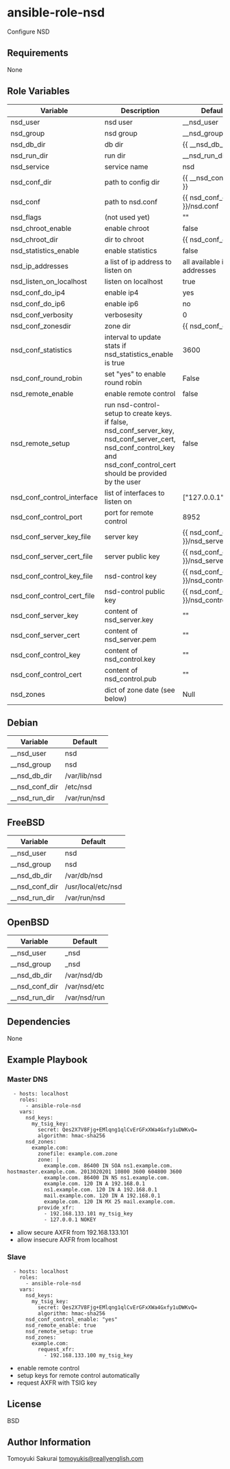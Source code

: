 ansible-role-nsd
=====================

Configure NSD

Requirements
------------

None

Role Variables
--------------

| Variable | Description | Default |
|----------|-------------|---------|
| nsd\_user | nsd user | \_\_nsd\_user |
| nsd\_group | nsd group | \_\_nsd\_group |
| nsd\_db\_dir | db dir | {{ \_\_nsd\_db\_dir }} |
| nsd\_run\_dir | run dir | \_\_nsd\_run\_dir |
| nsd\_service | service name | nsd |
| nsd\_conf\_dir | path to config dir | {{ \_\_nsd\_conf\_dir }} |
| nsd\_conf | path to nsd.conf | {{ nsd\_conf\_dir }}/nsd.conf |
| nsd\_flags | (not used yet) | "" |
| nsd\_chroot\_enable | enable chroot | false |
| nsd\_chroot\_dir | dir to chroot | {{ nsd\_conf\_dir }} |
| nsd\_statistics\_enable | enable statistics | false |
| nsd\_ip\_addresses | a list of ip address to listen on | all available ip addresses |
| nsd\_listen\_on\_localhost | listen on localhost | true |
| nsd\_conf\_do\_ip4 | enable ip4 | yes |
| nsd\_conf\_do\_ip6 | enable ip6 | no |
| nsd\_conf\_verbosity | verbosesity | 0 |
| nsd\_conf\_zonesdir | zone dir | {{ nsd\_conf\_dir }} |
| nsd\_conf\_statistics | interval to update stats if nsd\_statistics\_enable is true | 3600 |
| nsd\_conf\_round\_robin | set "yes" to enable round robin | False |
| nsd\_remote\_enable | enable remote control | false |
| nsd\_remote\_setup | run nsd-control-setup to create keys. if false, nsd\_conf\_server\_key, nsd\_conf\_server\_cert, nsd\_conf\_control\_key and nsd\_conf\_control\_cert should be provided by the user | false |
| nsd\_conf\_control\_interface | list of interfaces to listen on | ["127.0.0.1"] |
| nsd\_conf\_control\_port | port for remote control | 8952 |
| nsd\_conf\_server\_key\_file | server key | {{ nsd\_conf\_dir }}/nsd\_server.key |
| nsd\_conf\_server\_cert\_file | server public key | {{ nsd\_conf\_dir }}/nsd\_server.pem |
| nsd\_conf\_control\_key\_file | nsd-control key | {{ nsd\_conf\_dir }}/nsd\_control.key |
| nsd\_conf\_control\_cert\_file | nsd-control public key | {{ nsd\_conf\_dir }}/nsd\_control.pem |
| nsd\_conf\_server\_key | content of nsd\_server.key | "" |
| nsd\_conf\_server\_cert | content of nsd\_server.pem | "" |
| nsd\_conf\_control\_key | content of nsd\_control.key | "" |
| nsd\_conf\_control\_cert | content of nsd\_control.pub | "" |
| nsd\_zones | dict of zone date (see below) | Null |

## Debian

| Variable | Default |
|----------|---------|
| \_\_nsd\_user | nsd |
| \_\_nsd\_group | nsd |
| \_\_nsd\_db\_dir | /var/lib/nsd |
| \_\_nsd\_conf\_dir | /etc/nsd |
| \_\_nsd\_run\_dir | /var/run/nsd |

## FreeBSD

| Variable | Default |
|----------|---------|
| \_\_nsd\_user | nsd |
| \_\_nsd\_group | nsd |
| \_\_nsd\_db\_dir | /var/db/nsd |
| \_\_nsd\_conf\_dir | /usr/local/etc/nsd |
| \_\_nsd\_run\_dir | /var/run/nsd |

## OpenBSD

| Variable | Default |
|----------|---------|
| \_\_nsd\_user | \_nsd |
| \_\_nsd\_group | \_nsd |
| \_\_nsd\_db\_dir | /var/nsd/db |
| \_\_nsd\_conf\_dir | /var/nsd/etc |
| \_\_nsd\_run\_dir | /var/nsd/run |

Dependencies
------------

None

Example Playbook
----------------

### Master DNS

      - hosts: localhost
        roles:
          - ansible-role-nsd
        vars:
          nsd_keys:
            my_tsig_key:
              secret: Qes2X7V8Fjg+EMlqng1qlCvErGFxXWa4Gxfy1uDWKvQ=
              algorithm: hmac-sha256
          nsd_zones:
            example.com:
              zonefile: example.com.zone
              zone: |
                example.com. 86400 IN SOA ns1.example.com. hostmaster.example.com. 2013020201 10800 3600 604800 3600
                example.com. 86400 IN NS ns1.example.com.
                example.com. 120 IN A 192.168.0.1
                ns1.example.com. 120 IN A 192.168.0.1
                mail.example.com. 120 IN A 192.168.0.1
                example.com. 120 IN MX 25 mail.example.com.
              provide_xfr:
                - 192.168.133.101 my_tsig_key
                - 127.0.0.1 NOKEY

* allow secure AXFR from 192.168.133.101
* allow insecure AXFR from localhost

### Slave

      - hosts: localhost
        roles:
          - ansible-role-nsd
        vars:
          nsd_keys:
            my_tsig_key:
              secret: Qes2X7V8Fjg+EMlqng1qlCvErGFxXWa4Gxfy1uDWKvQ=
              algorithm: hmac-sha256
          nsd_conf_control_enable: "yes"
          nsd_remote_enable: true
          nsd_remote_setup: true
          nsd_zones:
            example.com:
              request_xfr:
                - 192.168.133.100 my_tsig_key

* enable remote control
* setup keys for remote control automatically
* request AXFR with TSIG key

License
-------

BSD

Author Information
------------------

Tomoyuki Sakurai <tomoyukis@reallyenglish.com>
